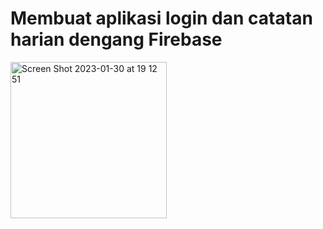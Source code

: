 # Membuat aplikasi login dan catatan harian dengang Firebase

<img width="250" alt="Screen Shot 2023-01-30 at 19 12 51" src="https://user-images.githubusercontent.com/60041910/215493758-1819fffc-6e1e-4133-b686-15c7b461624a.png">
